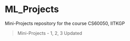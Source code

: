 # ML_Projects
Mini-Projects repository for the course CS60050, IITKGP
> Mini-Projects - 1, 2, 3 Updated
